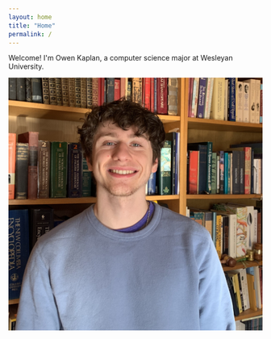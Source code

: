 ```yaml
---
layout: home
title: "Home"
permalink: /
---
```


<head>
    <link rel="apple-touch-icon" sizes="180x180" href="/assets/images/apple-touch-icon.png">
    <link rel="icon" type="image/png" sizes="32x32" href="/assets/images/favicon-32x32.png">
    <link rel="icon" type="image/png" sizes="16x16" href="/assets/images/favicon-16x16.png">
    <link rel="manifest" href="/assets/images/site.webmanifest">
    <link rel="shortcut icon" href="/assets/images/favicon.ico">
    <meta name="msapplication-TileColor" content="#da532c">
    <meta name="msapplication-config" content="/assets/images/browserconfig.xml">
    <meta name="theme-color" content="#ffffff">
</head>


Welcome! I'm Owen Kaplan, a computer science major at Wesleyan University.

![headshot](/assets/images/okheadshot.jpg)

